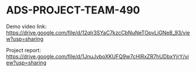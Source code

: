 # ADS-PROJECT-TEAM-490

Demo video link: https://drive.google.com/file/d/12qlr3SYaC7kzcCbNuNeTOpvLiGNe8_93/view?usp=sharing

Project report: https://drive.google.com/file/d/1JnuJvboXKUFQ9w7cHlRxZR7hUDbxYjrY/view?usp=sharing
